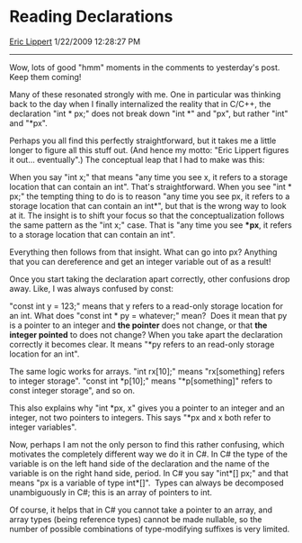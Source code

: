 # Reading Declarations

[Eric Lippert](https://social.msdn.microsoft.com/profile/Eric%20Lippert) 1/22/2009 12:28:27 PM

-----

Wow, lots of good "hmm" moments in the comments to yesterday's post. Keep them coming\!

Many of these resonated strongly with me. One in particular was thinking back to the day when I finally internalized the reality that in C/C++, the declaration "int \* px;" does not break down "int \*" and "px", but rather "int" and "\*px".

Perhaps you all find this perfectly straightforward, but it takes me a little longer to figure all this stuff out. (And hence my motto: "Eric Lippert figures it out... eventually".) The conceptual leap that I had to make was this:

When you say "int x;" that means "any time you see x, it refers to a storage location that can contain an int". That's straightforward. When you see "int \* px;" the tempting thing to do is to reason "any time you see px, it refers to a storage location that can contain an int\*", but that is the wrong way to look at it. The insight is to shift your focus so that the conceptualization follows the same pattern as the "int x;" case. That is "any time you see **\*px**, it refers to a storage location that can contain an int".

Everything then follows from that insight. What can go into px? Anything that you can dereference and get an integer variable out of as a result\!

Once you start taking the declaration apart correctly, other confusions drop away. Like, I was always confused by const:

"const int y = 123;" means that y refers to a read-only storage location for an int. What does "const int \* py = whatever;" mean?  Does it mean that py is a pointer to an integer and **the pointer** does not change, or that **the integer pointed** to does not change? When you take apart the declaration correctly it becomes clear. It means "\*py refers to an read-only storage location for an int".

The same logic works for arrays. "int rx\[10\];" means "rx\[something\] refers to integer storage". "const int \*p\[10\];" means "\*p\[something\]" refers to const integer storage", and so on.

This also explains why "int \*px, x" gives you a pointer to an integer and an integer, not two pointers to integers. This says "\*px and x both refer to integer variables".

Now, perhaps I am not the only person to find this rather confusing, which motivates the completely different way we do it in C\#. In C\# the type of the variable is on the left hand side of the declaration and the name of the variable is on the right hand side, period. In C\# you say "int\*\[\] px;" and that means "px is a variable of type int\*\[\]".  Types can always be decomposed unambiguously in C\#; this is an array of pointers to int.

Of course, it helps that in C\# you cannot take a pointer to an array, and array types (being reference types) cannot be made nullable, so the number of possible combinations of type-modifying suffixes is very limited.

